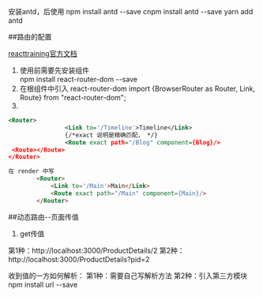 
安装antd，后使用
npm install antd --save
cnpm install antd --save
yarn add antd





##路由的配置

[reacttraining官方文档](https://reacttraining.com/react-router/)

1. 使用前需要先安装组件   
    npm  install react-router-dom --save
2. 在根组件中引入 react-router-dom
    import {BrowserRouter as Router, Link, Route} from "react-router-dom";
3.   
```xml
<Router>  
                <Link to='/Timeline'>Timeline</Link>
                {/*exact 说明是精确匹配， */}
                <Route exact path="/Blog" component={Blog}/>
 <Route></Route> 
</Router>
```
``` html
在 render 中写
        <Router>
            <Link to='/Main'>Main</Link>
            <Route exact path="/Main" component={Main}/>
        </Router>

```

##动态路由--页面传值
1. get传值

第1种：http://localhost:3000/ProductDetails/2
第2种：http://localhost:3000/ProductDetails?pid=2

收到值的一方如何解析：
第1种：需要自己写解析方法
第2种：引入第三方模块         npm install url --save


